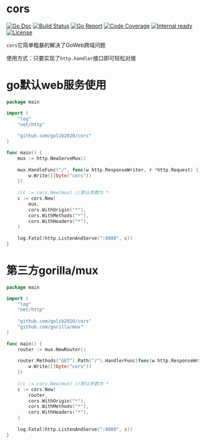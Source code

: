 # cors

[![Go Doc](https://godoc.org/github.com/golib2020/cors?status.svg)](https://godoc.org/github.com/golib2020/cors)
[![Build Status](https://travis-ci.org/golib2020/cors.svg?branch=master)](https://travis-ci.org/golib2020/cors)
[![Go Report](https://goreportcard.com/badge/github.com/golib2020/cors)](https://goreportcard.com/report/github.com/golib2020/cors)
[![Code Coverage](https://codecov.io/gh/golib2020/cors/branch/master/graph/badge.svg)](https://codecov.io/gh/golib2020/cors/branch/master)
[![Internal ready](https://img.shields.io/badge/internal-ready-success.svg)](https://github.com/golib2020/cors)
[![License](https://img.shields.io/github/license/golib2020/cors.svg?style=flat)](https://github.com/golib2020/cors)

`cors`它简单粗暴的解决了GoWeb跨域问题

使用方式：只要实现了`http.handler`接口即可轻松对接

# go默认web服务使用

```go
package main

import (
    "log"
    "net/http"
    
    "github.com/golib2020/cors"
)

func main() {
    mux := http.NewServeMux()
    
    mux.HandleFunc("/", func(w http.ResponseWriter, r *http.Request) {
        w.Write([]byte("cors"))
    })
    
    //c := cors.New(mux) //默认参数为 *
    c := cors.New(
        mux,
        cors.WithOrigin("*"),
        cors.WithMethods("*"),
        cors.WithHeaders("*"),
    )
    
    log.Fatal(http.ListenAndServe(":8080", c))
}
```

# 第三方gorilla/mux

```go
package main

import (
    "log"
    "net/http"
    
    "github.com/golib2020/cors"
    "github.com/gorilla/mux"
)

func main() {
    router := mux.NewRouter()
    
    router.Methods("GET").Path("/").HandlerFunc(func(w http.ResponseWriter, r *http.Request) {
        w.Write([]byte("cors"))
    })
    
    //c := cors.New(mux) //默认参数为 *
    c := cors.New(
        router,
        cors.WithOrigin("*"),
        cors.WithMethods("*"),
        cors.WithHeaders("*"),
    )
    
    log.Fatal(http.ListenAndServe(":8080", c))
}
```
